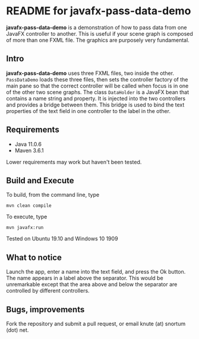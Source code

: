 # README for javafx-pass-data-demo
**javafx-pass-data-demo** is a demonstration of how to pass data from one JavaFX controller to another.  This is useful if your scene graph is composed of more than one FXML file.  The graphics are purposely very fundamental.

## Intro
**javafx-pass-data-demo** uses three FXML files, two inside the other. `PassDataDemo` loads these three files, then sets the controller factory of the main pane so that the correct controller will be called when focus is in one of the other two scene graphs.  The class `DataHolder` is a JavaFX bean that contains a name string and property.  It is injected into the two controllers and provides a bridge between them.  This bridge is used to bind the text properties of the text field in one controller to the label in the other.

## Requirements

* Java 11.0.6
* Maven 3.6.1

Lower requirements may work but haven't been tested.

## Build and Execute

To build, from the command line, type

    mvn clean compile

To execute, type

    mvn javafx:run
    
Tested on Ubuntu 19.10 and Windows 10 1909
    
## What to notice
Launch the app, enter a name into the text field, and press the Ok button.  The name appears in a label above the separator.  This would be unremarkable except that the area above and below the separator are controlled by different controllers.

## Bugs, improvements
Fork the repository and submit a pull request, or email knute (at) snortum (dot) net.